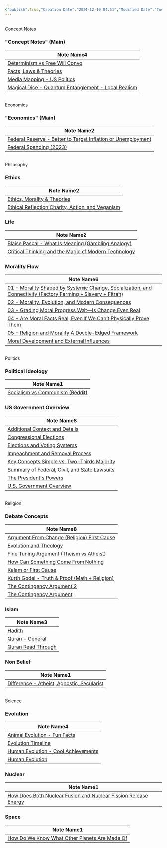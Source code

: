 ```yaml
---
{"publish":true,"Creation Date":"2024-12-10 04:51","Modified Date":"Tuesday 10th December 2024 04:51:03","cssclasses":["cards","cards-cols-3"],"PassFrontmatter":true}
---
```


 <p><span><div data-callout-metadata="" data-callout-fold="-" data-callout="note" class="callout is-collapsible node-insert-event"><div class="callout-title" dir="auto"><div class="callout-icon"><svg width="16" height="16"></svg></div><div class="callout-title-inner">Concept Notes</div></div></div></span></p><p><span><blockquote dir="auto">
</blockquote></span></p><h3><span>"Concept Notes" (Main)</span></h3><div><table class="dataview table-view-table"><thead class="table-view-thead"><tr class="table-view-tr-header"><th class="table-view-th"><span>Note Name</span><span class="dataview small-text">4</span></th></tr></thead><tbody class="table-view-tbody"><tr><td><span><a data-tooltip-position="top" aria-label="Knowledge/Concept Notes/Determinism vs Free Will Convo.md" data-href="Knowledge/Concept Notes/Determinism vs Free Will Convo.md" href="Knowledge/Concept Notes/Determinism vs Free Will Convo.md" class="internal-link" target="_blank" rel="noopener nofollow">Determinism vs Free Will Convo</a></span></td></tr><tr><td><span><a data-tooltip-position="top" aria-label="Knowledge/Concept Notes/Facts, Laws &amp; Theories.md" data-href="Knowledge/Concept Notes/Facts, Laws &amp; Theories.md" href="Knowledge/Concept Notes/Facts, Laws &amp; Theories.md" class="internal-link" target="_blank" rel="noopener nofollow">Facts, Laws &amp; Theories</a></span></td></tr><tr><td><span><a data-tooltip-position="top" aria-label="Knowledge/Concept Notes/Media Mapping - US Politics.md" data-href="Knowledge/Concept Notes/Media Mapping - US Politics.md" href="Knowledge/Concept Notes/Media Mapping - US Politics.md" class="internal-link" target="_blank" rel="noopener nofollow">Media Mapping - US Politics</a></span></td></tr><tr><td><span><a data-tooltip-position="top" aria-label="Knowledge/Concept Notes/Magical Dice - Quantum Entanglement - Local Realism.md" data-href="Knowledge/Concept Notes/Magical Dice - Quantum Entanglement - Local Realism.md" href="Knowledge/Concept Notes/Magical Dice - Quantum Entanglement - Local Realism.md" class="internal-link" target="_blank" rel="noopener nofollow">Magical Dice - Quantum Entanglement - Local Realism</a></span></td></tr></tbody></table></div><p><span><blockquote dir="auto">
</blockquote></span></p><p><span><div data-callout-metadata="" data-callout-fold="-" data-callout="note" class="callout is-collapsible node-insert-event"><div class="callout-title" dir="auto"><div class="callout-icon"><svg width="16" height="16"></svg></div><div class="callout-title-inner">Economics</div></div></div></span></p><p><span><blockquote dir="auto">
</blockquote></span></p><h3><span>"Economics" (Main)</span></h3><div><table class="dataview table-view-table"><thead class="table-view-thead"><tr class="table-view-tr-header"><th class="table-view-th"><span>Note Name</span><span class="dataview small-text">2</span></th></tr></thead><tbody class="table-view-tbody"><tr><td><span><a data-tooltip-position="top" aria-label="Knowledge/Economics/Federal Reserve - Better to Target Inflation or Unemployment.md" data-href="Knowledge/Economics/Federal Reserve - Better to Target Inflation or Unemployment.md" href="Knowledge/Economics/Federal Reserve - Better to Target Inflation or Unemployment.md" class="internal-link" target="_blank" rel="noopener nofollow">Federal Reserve - Better to Target Inflation or Unemployment</a></span></td></tr><tr><td><span><a data-tooltip-position="top" aria-label="Knowledge/Economics/Federal Spending (2023).md" data-href="Knowledge/Economics/Federal Spending (2023).md" href="Knowledge/Economics/Federal Spending (2023).md" class="internal-link" target="_blank" rel="noopener nofollow">Federal Spending (2023)</a></span></td></tr></tbody></table></div><p><span><blockquote dir="auto">
</blockquote></span></p><p><span><div data-callout-metadata="" data-callout-fold="-" data-callout="note" class="callout is-collapsible node-insert-event"><div class="callout-title" dir="auto"><div class="callout-icon"><svg width="16" height="16"></svg></div><div class="callout-title-inner">Philosophy</div></div></div></span></p><p><span><blockquote dir="auto">
</blockquote></span></p><h3><span>Ethics</span></h3><div><table class="dataview table-view-table"><thead class="table-view-thead"><tr class="table-view-tr-header"><th class="table-view-th"><span>Note Name</span><span class="dataview small-text">2</span></th></tr></thead><tbody class="table-view-tbody"><tr><td><span><a data-tooltip-position="top" aria-label="Knowledge/Philosophy/Ethics/Ethics, Morality &amp; Theories.md" data-href="Knowledge/Philosophy/Ethics/Ethics, Morality &amp; Theories.md" href="Knowledge/Philosophy/Ethics/Ethics, Morality &amp; Theories.md" class="internal-link" target="_blank" rel="noopener nofollow">Ethics, Morality &amp; Theories</a></span></td></tr><tr><td><span><a data-tooltip-position="top" aria-label="Knowledge/Philosophy/Ethics/Ethical Reflection Charity, Action, and Veganism.md" data-href="Knowledge/Philosophy/Ethics/Ethical Reflection Charity, Action, and Veganism.md" href="Knowledge/Philosophy/Ethics/Ethical Reflection Charity, Action, and Veganism.md" class="internal-link" target="_blank" rel="noopener nofollow">Ethical Reflection Charity, Action, and Veganism</a></span></td></tr></tbody></table></div><h3><span>Life</span></h3><div><table class="dataview table-view-table"><thead class="table-view-thead"><tr class="table-view-tr-header"><th class="table-view-th"><span>Note Name</span><span class="dataview small-text">2</span></th></tr></thead><tbody class="table-view-tbody"><tr><td><span><a data-tooltip-position="top" aria-label="Knowledge/Philosophy/Life/Blaise Pascal - What Is Meaning (Gambling Analogy).md" data-href="Knowledge/Philosophy/Life/Blaise Pascal - What Is Meaning (Gambling Analogy).md" href="Knowledge/Philosophy/Life/Blaise Pascal - What Is Meaning (Gambling Analogy).md" class="internal-link" target="_blank" rel="noopener nofollow">Blaise Pascal - What Is Meaning (Gambling Analogy)</a></span></td></tr><tr><td><span><a data-tooltip-position="top" aria-label="Knowledge/Philosophy/Life/Critical Thinking and the Magic of Modern Technology.md" data-href="Knowledge/Philosophy/Life/Critical Thinking and the Magic of Modern Technology.md" href="Knowledge/Philosophy/Life/Critical Thinking and the Magic of Modern Technology.md" class="internal-link" target="_blank" rel="noopener nofollow">Critical Thinking and the Magic of Modern Technology</a></span></td></tr></tbody></table></div><h3><span>Morality Flow</span></h3><div><table class="dataview table-view-table"><thead class="table-view-thead"><tr class="table-view-tr-header"><th class="table-view-th"><span>Note Name</span><span class="dataview small-text">6</span></th></tr></thead><tbody class="table-view-tbody"><tr><td><span><a data-tooltip-position="top" aria-label="Knowledge/Philosophy/Morality Flow/01 - Morality Shaped by Systemic Change, Socialization, and Connectivity (Factory Farming + Slavery + Fitrah).md" data-href="Knowledge/Philosophy/Morality Flow/01 - Morality Shaped by Systemic Change, Socialization, and Connectivity (Factory Farming + Slavery + Fitrah).md" href="Knowledge/Philosophy/Morality Flow/01 - Morality Shaped by Systemic Change, Socialization, and Connectivity (Factory Farming + Slavery + Fitrah).md" class="internal-link" target="_blank" rel="noopener nofollow">01 - Morality Shaped by Systemic Change, Socialization, and Connectivity (Factory Farming + Slavery + Fitrah)</a></span></td></tr><tr><td><span><a data-tooltip-position="top" aria-label="Knowledge/Philosophy/Morality Flow/02 - Morality, Evolution, and Modern Consequences.md" data-href="Knowledge/Philosophy/Morality Flow/02 - Morality, Evolution, and Modern Consequences.md" href="Knowledge/Philosophy/Morality Flow/02 - Morality, Evolution, and Modern Consequences.md" class="internal-link" target="_blank" rel="noopener nofollow">02 - Morality, Evolution, and Modern Consequences</a></span></td></tr><tr><td><span><a data-tooltip-position="top" aria-label="Knowledge/Philosophy/Morality Flow/03 - Grading Moral Progress Wait—Is Change Even Real.md" data-href="Knowledge/Philosophy/Morality Flow/03 - Grading Moral Progress Wait—Is Change Even Real.md" href="Knowledge/Philosophy/Morality Flow/03 - Grading Moral Progress Wait—Is Change Even Real.md" class="internal-link" target="_blank" rel="noopener nofollow">03 - Grading Moral Progress Wait—Is Change Even Real</a></span></td></tr><tr><td><span><a data-tooltip-position="top" aria-label="Knowledge/Philosophy/Morality Flow/04 - Are Moral Facts Real, Even If We Can’t Physically Prove Them.md" data-href="Knowledge/Philosophy/Morality Flow/04 - Are Moral Facts Real, Even If We Can’t Physically Prove Them.md" href="Knowledge/Philosophy/Morality Flow/04 - Are Moral Facts Real, Even If We Can’t Physically Prove Them.md" class="internal-link" target="_blank" rel="noopener nofollow">04 - Are Moral Facts Real, Even If We Can’t Physically Prove Them</a></span></td></tr><tr><td><span><a data-tooltip-position="top" aria-label="Knowledge/Philosophy/Morality Flow/05 - Religion and Morality A Double-Edged Framework.md" data-href="Knowledge/Philosophy/Morality Flow/05 - Religion and Morality A Double-Edged Framework.md" href="Knowledge/Philosophy/Morality Flow/05 - Religion and Morality A Double-Edged Framework.md" class="internal-link" target="_blank" rel="noopener nofollow">05 - Religion and Morality A Double-Edged Framework</a></span></td></tr><tr><td><span><a data-tooltip-position="top" aria-label="Knowledge/Philosophy/Morality Flow/Morality General/Moral Development and External Influences.md" data-href="Knowledge/Philosophy/Morality Flow/Morality General/Moral Development and External Influences.md" href="Knowledge/Philosophy/Morality Flow/Morality General/Moral Development and External Influences.md" class="internal-link" target="_blank" rel="noopener nofollow">Moral Development and External Influences</a></span></td></tr></tbody></table></div><p><span><blockquote dir="auto">
</blockquote></span></p><p><span><div data-callout-metadata="" data-callout-fold="-" data-callout="note" class="callout is-collapsible node-insert-event"><div class="callout-title" dir="auto"><div class="callout-icon"><svg width="16" height="16"></svg></div><div class="callout-title-inner">Politics</div></div></div></span></p><p><span><blockquote dir="auto">
</blockquote></span></p><h3><span>Political Ideology</span></h3><div><table class="dataview table-view-table"><thead class="table-view-thead"><tr class="table-view-tr-header"><th class="table-view-th"><span>Note Name</span><span class="dataview small-text">1</span></th></tr></thead><tbody class="table-view-tbody"><tr><td><span><a data-tooltip-position="top" aria-label="Knowledge/Politics/Political Ideology/Socialism vs Communism (Reddit).md" data-href="Knowledge/Politics/Political Ideology/Socialism vs Communism (Reddit).md" href="Knowledge/Politics/Political Ideology/Socialism vs Communism (Reddit).md" class="internal-link" target="_blank" rel="noopener nofollow">Socialism vs Communism (Reddit)</a></span></td></tr></tbody></table></div><h3><span>US Government Overview</span></h3><div><table class="dataview table-view-table"><thead class="table-view-thead"><tr class="table-view-tr-header"><th class="table-view-th"><span>Note Name</span><span class="dataview small-text">8</span></th></tr></thead><tbody class="table-view-tbody"><tr><td><span><a data-tooltip-position="top" aria-label="Knowledge/Politics/US Government Overview/Additional Context and Details.md" data-href="Knowledge/Politics/US Government Overview/Additional Context and Details.md" href="Knowledge/Politics/US Government Overview/Additional Context and Details.md" class="internal-link" target="_blank" rel="noopener nofollow">Additional Context and Details</a></span></td></tr><tr><td><span><a data-tooltip-position="top" aria-label="Knowledge/Politics/US Government Overview/Congressional Elections.md" data-href="Knowledge/Politics/US Government Overview/Congressional Elections.md" href="Knowledge/Politics/US Government Overview/Congressional Elections.md" class="internal-link" target="_blank" rel="noopener nofollow">Congressional Elections</a></span></td></tr><tr><td><span><a data-tooltip-position="top" aria-label="Knowledge/Politics/US Government Overview/Elections and Voting Systems.md" data-href="Knowledge/Politics/US Government Overview/Elections and Voting Systems.md" href="Knowledge/Politics/US Government Overview/Elections and Voting Systems.md" class="internal-link" target="_blank" rel="noopener nofollow">Elections and Voting Systems</a></span></td></tr><tr><td><span><a data-tooltip-position="top" aria-label="Knowledge/Politics/US Government Overview/Impeachment and Removal Process.md" data-href="Knowledge/Politics/US Government Overview/Impeachment and Removal Process.md" href="Knowledge/Politics/US Government Overview/Impeachment and Removal Process.md" class="internal-link" target="_blank" rel="noopener nofollow">Impeachment and Removal Process</a></span></td></tr><tr><td><span><a data-tooltip-position="top" aria-label="Knowledge/Politics/US Government Overview/Key Concepts Simple vs. Two-Thirds Majority.md" data-href="Knowledge/Politics/US Government Overview/Key Concepts Simple vs. Two-Thirds Majority.md" href="Knowledge/Politics/US Government Overview/Key Concepts Simple vs. Two-Thirds Majority.md" class="internal-link" target="_blank" rel="noopener nofollow">Key Concepts Simple vs. Two-Thirds Majority</a></span></td></tr><tr><td><span><a data-tooltip-position="top" aria-label="Knowledge/Politics/US Government Overview/Summary of Federal, Civil, and State Lawsuits.md" data-href="Knowledge/Politics/US Government Overview/Summary of Federal, Civil, and State Lawsuits.md" href="Knowledge/Politics/US Government Overview/Summary of Federal, Civil, and State Lawsuits.md" class="internal-link" target="_blank" rel="noopener nofollow">Summary of Federal, Civil, and State Lawsuits</a></span></td></tr><tr><td><span><a data-tooltip-position="top" aria-label="Knowledge/Politics/US Government Overview/The President's Powers.md" data-href="Knowledge/Politics/US Government Overview/The President's Powers.md" href="Knowledge/Politics/US Government Overview/The President's Powers.md" class="internal-link" target="_blank" rel="noopener nofollow">The President's Powers</a></span></td></tr><tr><td><span><a data-tooltip-position="top" aria-label="Knowledge/Politics/US Government Overview/U.S. Government Overview.md" data-href="Knowledge/Politics/US Government Overview/U.S. Government Overview.md" href="Knowledge/Politics/US Government Overview/U.S. Government Overview.md" class="internal-link" target="_blank" rel="noopener nofollow">U.S. Government Overview</a></span></td></tr></tbody></table></div><p><span><blockquote dir="auto">
</blockquote></span></p><p><span><div data-callout-metadata="" data-callout-fold="-" data-callout="note" class="callout is-collapsible node-insert-event"><div class="callout-title" dir="auto"><div class="callout-icon"><svg width="16" height="16"></svg></div><div class="callout-title-inner">Religion</div></div></div></span></p><p><span><blockquote dir="auto">
</blockquote></span></p><h3><span>Debate Concepts</span></h3><div><table class="dataview table-view-table"><thead class="table-view-thead"><tr class="table-view-tr-header"><th class="table-view-th"><span>Note Name</span><span class="dataview small-text">8</span></th></tr></thead><tbody class="table-view-tbody"><tr><td><span><a data-tooltip-position="top" aria-label="Knowledge/Religion/Debate Concepts/Argument From Change (Religion)  First Cause.md" data-href="Knowledge/Religion/Debate Concepts/Argument From Change (Religion)  First Cause.md" href="Knowledge/Religion/Debate Concepts/Argument From Change (Religion)  First Cause.md" class="internal-link" target="_blank" rel="noopener nofollow">Argument From Change (Religion)  First Cause</a></span></td></tr><tr><td><span><a data-tooltip-position="top" aria-label="Knowledge/Religion/Debate Concepts/Evolution and Theology.md" data-href="Knowledge/Religion/Debate Concepts/Evolution and Theology.md" href="Knowledge/Religion/Debate Concepts/Evolution and Theology.md" class="internal-link" target="_blank" rel="noopener nofollow">Evolution and Theology</a></span></td></tr><tr><td><span><a data-tooltip-position="top" aria-label="Knowledge/Religion/Debate Concepts/Fine Tuning Argument (Theism vs Atheist).md" data-href="Knowledge/Religion/Debate Concepts/Fine Tuning Argument (Theism vs Atheist).md" href="Knowledge/Religion/Debate Concepts/Fine Tuning Argument (Theism vs Atheist).md" class="internal-link" target="_blank" rel="noopener nofollow">Fine Tuning Argument (Theism vs Atheist)</a></span></td></tr><tr><td><span><a data-tooltip-position="top" aria-label="Knowledge/Religion/Debate Concepts/How Can Something Come From Nothing.md" data-href="Knowledge/Religion/Debate Concepts/How Can Something Come From Nothing.md" href="Knowledge/Religion/Debate Concepts/How Can Something Come From Nothing.md" class="internal-link" target="_blank" rel="noopener nofollow">How Can Something Come From Nothing</a></span></td></tr><tr><td><span><a data-tooltip-position="top" aria-label="Knowledge/Religion/Debate Concepts/Kalam or First Cause.md" data-href="Knowledge/Religion/Debate Concepts/Kalam or First Cause.md" href="Knowledge/Religion/Debate Concepts/Kalam or First Cause.md" class="internal-link" target="_blank" rel="noopener nofollow">Kalam or First Cause</a></span></td></tr><tr><td><span><a data-tooltip-position="top" aria-label="Knowledge/Religion/Debate Concepts/Kurth Godel - Truth &amp; Proof (Math + Religion).md" data-href="Knowledge/Religion/Debate Concepts/Kurth Godel - Truth &amp; Proof (Math + Religion).md" href="Knowledge/Religion/Debate Concepts/Kurth Godel - Truth &amp; Proof (Math + Religion).md" class="internal-link" target="_blank" rel="noopener nofollow">Kurth Godel - Truth &amp; Proof (Math + Religion)</a></span></td></tr><tr><td><span><a data-tooltip-position="top" aria-label="Knowledge/Religion/Debate Concepts/The Contingency Argument 2.md" data-href="Knowledge/Religion/Debate Concepts/The Contingency Argument 2.md" href="Knowledge/Religion/Debate Concepts/The Contingency Argument 2.md" class="internal-link" target="_blank" rel="noopener nofollow">The Contingency Argument 2</a></span></td></tr><tr><td><span><a data-tooltip-position="top" aria-label="Knowledge/Religion/Debate Concepts/The Contingency Argument.md" data-href="Knowledge/Religion/Debate Concepts/The Contingency Argument.md" href="Knowledge/Religion/Debate Concepts/The Contingency Argument.md" class="internal-link" target="_blank" rel="noopener nofollow">The Contingency Argument</a></span></td></tr></tbody></table></div><h3><span>Islam</span></h3><div><table class="dataview table-view-table"><thead class="table-view-thead"><tr class="table-view-tr-header"><th class="table-view-th"><span>Note Name</span><span class="dataview small-text">3</span></th></tr></thead><tbody class="table-view-tbody"><tr><td><span><a data-tooltip-position="top" aria-label="Knowledge/Religion/Islam/Hadith.md" data-href="Knowledge/Religion/Islam/Hadith.md" href="Knowledge/Religion/Islam/Hadith.md" class="internal-link" target="_blank" rel="noopener nofollow">Hadith</a></span></td></tr><tr><td><span><a data-tooltip-position="top" aria-label="Knowledge/Religion/Islam/Quran - General.md" data-href="Knowledge/Religion/Islam/Quran - General.md" href="Knowledge/Religion/Islam/Quran - General.md" class="internal-link" target="_blank" rel="noopener nofollow">Quran - General</a></span></td></tr><tr><td><span><a data-tooltip-position="top" aria-label="Knowledge/Religion/Islam/Quran Read Through.md" data-href="Knowledge/Religion/Islam/Quran Read Through.md" href="Knowledge/Religion/Islam/Quran Read Through.md" class="internal-link" target="_blank" rel="noopener nofollow">Quran Read Through</a></span></td></tr></tbody></table></div><h3><span>Non Belief</span></h3><div><table class="dataview table-view-table"><thead class="table-view-thead"><tr class="table-view-tr-header"><th class="table-view-th"><span>Note Name</span><span class="dataview small-text">1</span></th></tr></thead><tbody class="table-view-tbody"><tr><td><span><a data-tooltip-position="top" aria-label="Knowledge/Religion/Non Belief/Difference - Atheist, Agnostic, Secularist.md" data-href="Knowledge/Religion/Non Belief/Difference - Atheist, Agnostic, Secularist.md" href="Knowledge/Religion/Non Belief/Difference - Atheist, Agnostic, Secularist.md" class="internal-link" target="_blank" rel="noopener nofollow">Difference - Atheist, Agnostic, Secularist</a></span></td></tr></tbody></table></div><p><span><blockquote dir="auto">
</blockquote></span></p><p><span><div data-callout-metadata="" data-callout-fold="-" data-callout="note" class="callout is-collapsible node-insert-event"><div class="callout-title" dir="auto"><div class="callout-icon"><svg width="16" height="16"></svg></div><div class="callout-title-inner">Science</div></div></div></span></p><p><span><blockquote dir="auto">
</blockquote></span></p><h3><span>Evolution</span></h3><div><table class="dataview table-view-table"><thead class="table-view-thead"><tr class="table-view-tr-header"><th class="table-view-th"><span>Note Name</span><span class="dataview small-text">4</span></th></tr></thead><tbody class="table-view-tbody"><tr><td><span><a data-tooltip-position="top" aria-label="Knowledge/Science/Evolution/Animal Evolution - Fun Facts.md" data-href="Knowledge/Science/Evolution/Animal Evolution - Fun Facts.md" href="Knowledge/Science/Evolution/Animal Evolution - Fun Facts.md" class="internal-link" target="_blank" rel="noopener nofollow">Animal Evolution - Fun Facts</a></span></td></tr><tr><td><span><a data-tooltip-position="top" aria-label="Knowledge/Science/Evolution/Evolution Timeline.md" data-href="Knowledge/Science/Evolution/Evolution Timeline.md" href="Knowledge/Science/Evolution/Evolution Timeline.md" class="internal-link" target="_blank" rel="noopener nofollow">Evolution Timeline</a></span></td></tr><tr><td><span><a data-tooltip-position="top" aria-label="Knowledge/Science/Evolution/Human Evolution - Cool Achievements.md" data-href="Knowledge/Science/Evolution/Human Evolution - Cool Achievements.md" href="Knowledge/Science/Evolution/Human Evolution - Cool Achievements.md" class="internal-link" target="_blank" rel="noopener nofollow">Human Evolution - Cool Achievements</a></span></td></tr><tr><td><span><a data-tooltip-position="top" aria-label="Knowledge/Science/Evolution/Human Evolution.md" data-href="Knowledge/Science/Evolution/Human Evolution.md" href="Knowledge/Science/Evolution/Human Evolution.md" class="internal-link" target="_blank" rel="noopener nofollow">Human Evolution</a></span></td></tr></tbody></table></div><h3><span>Nuclear</span></h3><div><table class="dataview table-view-table"><thead class="table-view-thead"><tr class="table-view-tr-header"><th class="table-view-th"><span>Note Name</span><span class="dataview small-text">1</span></th></tr></thead><tbody class="table-view-tbody"><tr><td><span><a data-tooltip-position="top" aria-label="Knowledge/Science/Nuclear/How Does Both Nuclear Fusion and Nuclear Fission Release Energy.md" data-href="Knowledge/Science/Nuclear/How Does Both Nuclear Fusion and Nuclear Fission Release Energy.md" href="Knowledge/Science/Nuclear/How Does Both Nuclear Fusion and Nuclear Fission Release Energy.md" class="internal-link" target="_blank" rel="noopener nofollow">How Does Both Nuclear Fusion and Nuclear Fission Release Energy</a></span></td></tr></tbody></table></div><h3><span>Space</span></h3><div><table class="dataview table-view-table"><thead class="table-view-thead"><tr class="table-view-tr-header"><th class="table-view-th"><span>Note Name</span><span class="dataview small-text">1</span></th></tr></thead><tbody class="table-view-tbody"><tr><td><span><a data-tooltip-position="top" aria-label="Knowledge/Science/Space/How Do We Know What Other Planets Are Made Of.md" data-href="Knowledge/Science/Space/How Do We Know What Other Planets Are Made Of.md" href="Knowledge/Science/Space/How Do We Know What Other Planets Are Made Of.md" class="internal-link" target="_blank" rel="noopener nofollow">How Do We Know What Other Planets Are Made Of</a></span></td></tr></tbody></table></div><p><span><blockquote dir="auto">
</blockquote></span></p>
